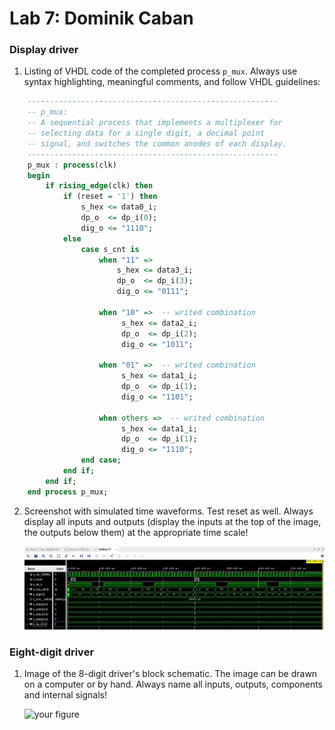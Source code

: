 # Lab 7: Dominik Caban

### Display driver

1. Listing of VHDL code of the completed process `p_mux`. Always use syntax highlighting, meaningful comments, and follow VHDL guidelines:

```vhdl
    --------------------------------------------------------
    -- p_mux:
    -- A sequential process that implements a multiplexer for
    -- selecting data for a single digit, a decimal point 
    -- signal, and switches the common anodes of each display.
    --------------------------------------------------------
    p_mux : process(clk)
    begin
        if rising_edge(clk) then
            if (reset = '1') then
                s_hex <= data0_i;
                dp_o  <= dp_i(0);
                dig_o <= "1110";
            else
                case s_cnt is
                    when "11" =>
                        s_hex <= data3_i;
                        dp_o  <= dp_i(3);
                        dig_o <= "0111";

                    when "10" =>  -- writed combination
                         s_hex <= data2_i;
                         dp_o  <= dp_i(2);
                         dig_o <= "1011";
                           
                    when "01" =>  -- writed combination
                         s_hex <= data1_i;
                         dp_o  <= dp_i(1);
                         dig_o <= "1101";

                    when others =>  -- writed combination
                         s_hex <= data1_i;
                         dp_o  <= dp_i(1);
                         dig_o <= "1110"; 
                end case;
            end if;
        end if;
    end process p_mux;
```

2. Screenshot with simulated time waveforms. Test reset as well. Always display all inputs and outputs (display the inputs at the top of the image, the outputs below them) at the appropriate time scale!

   ![your figure](images/Simulation.JPG)

### Eight-digit driver

1. Image of the 8-digit driver's block schematic. The image can be drawn on a computer or by hand. Always name all inputs, outputs, components and internal signals!

   ![your figure](iamges/Schema8digits.JPG)
